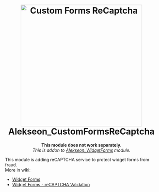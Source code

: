 <h1 align="center">  
<br/>
  <img src="https://i.imgur.com/b2oclHA.png" alt="Custom Forms ReCaptcha" width="400">  
  <br>  
  Alekseon_CustomFormsReCaptcha
  <br>  
</h1>  
<p align="center">
<strong>This module does not work separately.</strong>
<br>
<i>This is addon to <a href="https://github.com/Alekseon/magento2-widget-forms">Alekseon_WidgetForms</a> module.</i>
</p>
<p>
This module is adding reCAPTCHA service to protect widget forms from fraud.
<br>
More in wiki:
<br>
<ul>
  <li><a href="https://github.com/Alekseon/magento2-widget-forms/wiki">Widget Forms</a></li>
  <li><a href="https://github.com/Alekseon/magento2-widget-forms/wiki/reCAPTCHA-Validation">Widget Forms - reCAPTCHA Validation</a></li>
</ul>
</p>
